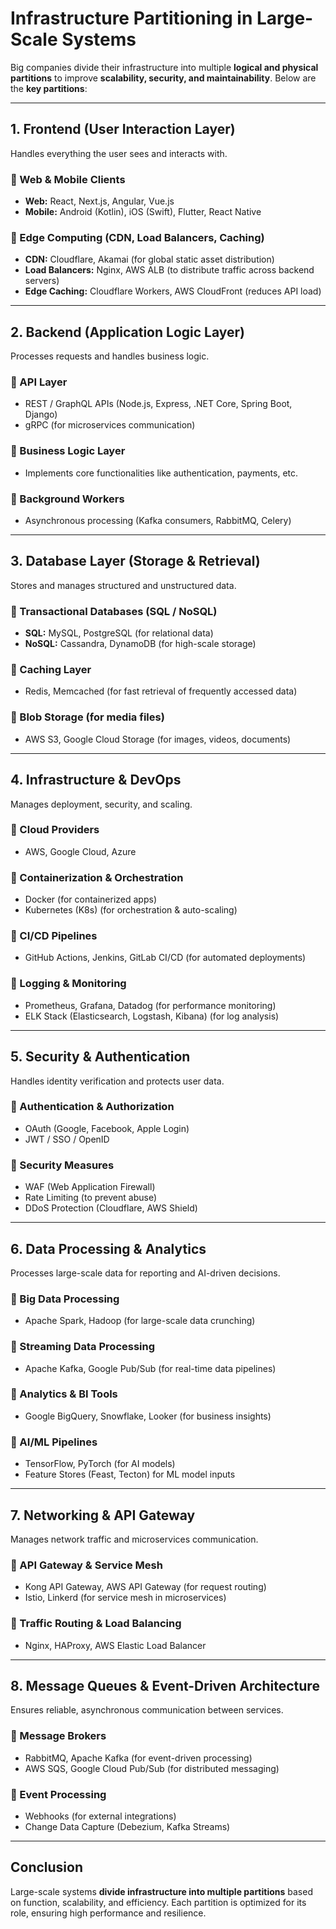 # **Infrastructure Partitioning in Large-Scale Systems**

Big companies divide their infrastructure into multiple **logical and physical partitions** to improve **scalability, security, and maintainability**. Below are the **key partitions**:

---

## **1. Frontend (User Interaction Layer)**

Handles everything the user sees and interacts with.

### 🔹 Web & Mobile Clients

- **Web:** React, Next.js, Angular, Vue.js  
- **Mobile:** Android (Kotlin), iOS (Swift), Flutter, React Native  

### 🔹 Edge Computing (CDN, Load Balancers, Caching)

- **CDN:** Cloudflare, Akamai (for global static asset distribution)  
- **Load Balancers:** Nginx, AWS ALB (to distribute traffic across backend servers)  
- **Edge Caching:** Cloudflare Workers, AWS CloudFront (reduces API load)  

---

## **2. Backend (Application Logic Layer)**

Processes requests and handles business logic.

### 🔹 API Layer

- REST / GraphQL APIs (Node.js, Express, .NET Core, Spring Boot, Django)  
- gRPC (for microservices communication)  

### 🔹 Business Logic Layer

- Implements core functionalities like authentication, payments, etc.  

### 🔹 Background Workers

- Asynchronous processing (Kafka consumers, RabbitMQ, Celery)  

---

## **3. Database Layer (Storage & Retrieval)**

Stores and manages structured and unstructured data.

### 🔹 Transactional Databases (SQL / NoSQL)

- **SQL:** MySQL, PostgreSQL (for relational data)  
- **NoSQL:** Cassandra, DynamoDB (for high-scale storage)  

### 🔹 Caching Layer

- Redis, Memcached (for fast retrieval of frequently accessed data)  

### 🔹 Blob Storage (for media files)

- AWS S3, Google Cloud Storage (for images, videos, documents)  

---

## **4. Infrastructure & DevOps**

Manages deployment, security, and scaling.

### 🔹 Cloud Providers

- AWS, Google Cloud, Azure  

### 🔹 Containerization & Orchestration

- Docker (for containerized apps)  
- Kubernetes (K8s) (for orchestration & auto-scaling)  

### 🔹 CI/CD Pipelines

- GitHub Actions, Jenkins, GitLab CI/CD (for automated deployments)  

### 🔹 Logging & Monitoring

- Prometheus, Grafana, Datadog (for performance monitoring)  
- ELK Stack (Elasticsearch, Logstash, Kibana) (for log analysis)  

---

## **5. Security & Authentication**

Handles identity verification and protects user data.

### 🔹 Authentication & Authorization

- OAuth (Google, Facebook, Apple Login)  
- JWT / SSO / OpenID  

### 🔹 Security Measures

- WAF (Web Application Firewall)  
- Rate Limiting (to prevent abuse)  
- DDoS Protection (Cloudflare, AWS Shield)  

---

## **6. Data Processing & Analytics**

Processes large-scale data for reporting and AI-driven decisions.

### 🔹 Big Data Processing

- Apache Spark, Hadoop (for large-scale data crunching)  

### 🔹 Streaming Data Processing

- Apache Kafka, Google Pub/Sub (for real-time data pipelines)  

### 🔹 Analytics & BI Tools

- Google BigQuery, Snowflake, Looker (for business insights)  

### 🔹 AI/ML Pipelines

- TensorFlow, PyTorch (for AI models)  
- Feature Stores (Feast, Tecton) for ML model inputs  

---

## **7. Networking & API Gateway**

Manages network traffic and microservices communication.

### 🔹 API Gateway & Service Mesh

- Kong API Gateway, AWS API Gateway (for request routing)  
- Istio, Linkerd (for service mesh in microservices)  

### 🔹 Traffic Routing & Load Balancing

- Nginx, HAProxy, AWS Elastic Load Balancer  

---

## **8. Message Queues & Event-Driven Architecture**

Ensures reliable, asynchronous communication between services.

### 🔹 Message Brokers

- RabbitMQ, Apache Kafka (for event-driven processing)  
- AWS SQS, Google Cloud Pub/Sub (for distributed messaging)  

### 🔹 Event Processing

- Webhooks (for external integrations)  
- Change Data Capture (Debezium, Kafka Streams)  

---

## **Conclusion**

Large-scale systems **divide infrastructure into multiple partitions** based on function, scalability, and efficiency. Each partition is optimized for its role, ensuring high performance and resilience.

